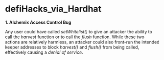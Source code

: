 # defiHacks_via_Hardhat

**1. Alchemix Access Control Bug**

Any user could have called _setWhitelist()_ to give an attacker the ability to call the _harvest_ function or to call the _flush_ function. While these two actions are relatively harmless, an attacker could also front-run the intended keeper addresses to block _harvest()_ and _flush()_ from being called, effectively causing a _denial of service_.
